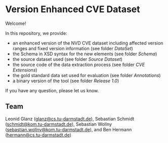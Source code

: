 Version Enhanced CVE Dataset
==========

Welcome!

In this repository, we provide:

* an enhanced version of the NVD CVE dataset including affected version ranges and fixed version information (see folder *DataSet*)
* the Schema in XSD syntax for the new elements (see folder *Schema*)
* the source dataset used (see folder *Source Dataset*)
* the source code of the data extraction process (see folder *CVE Extensions*)
* the gold standard data set used for evaluation (see folder *Annotations*)
* a binary version of the tool (see folder *Release 1.0*)

If you have any question, please let us know. 

Team
-------
Leonid Glanz (glanz@cs.tu-darmstadt.de),
Sebastian Schmidt (schmidt@kom.tu-darmstadt.de),
Sebastian Wollny (sebastian.wollny@kom.tu-darmstadt.de), 
and Ben Hermann (hermann@cs.tu-darmstadt.de)


